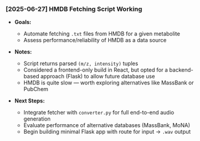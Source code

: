 ### [2025-06-27] HMDB Fetching Script Working

- **Goals:**
  - Automate fetching `.txt` files from HMDB for a given metabolite
  - Assess performance/reliability of HMDB as a data source

- **Notes:**
  - Script returns parsed `(m/z, intensity)` tuples
  - Considered a frontend-only build in React, but opted for a backend-based approach (Flask) to allow future database use
  - HMDB is quite slow — worth exploring alternatives like MassBank or PubChem

- **Next Steps:**
  - Integrate fetcher with `converter.py` for full end-to-end audio generation
  - Evaluate performance of alternative databases (MassBank, MoNA)
  - Begin building minimal Flask app with route for input → `.wav` output
